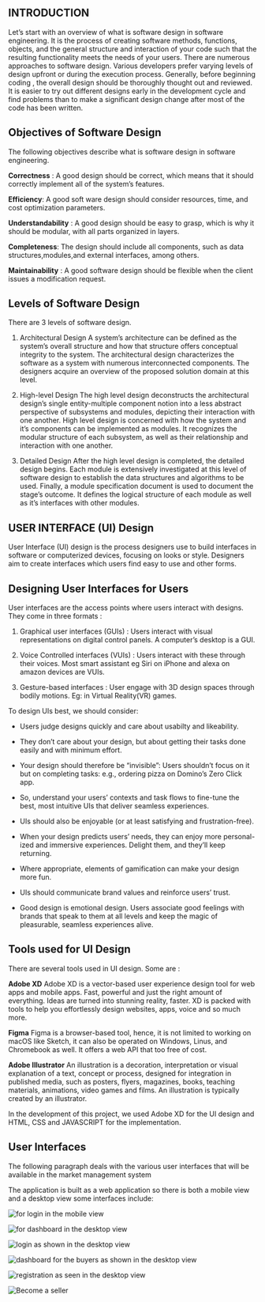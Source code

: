 INTRODUCTION
---

Let’s start with an overview of what is software design in software engineering. It is the process of creating software methods, functions, objects, and the general structure and interaction of your code such that the resulting functionality meets the needs of your users. There are numerous approaches to software design. Various developers prefer varying levels of design upfront or during the execution process. Generally, before beginning coding , the overall design should be thoroughly thought out and reviewed. It is easier to try out different designs early in the development cycle and find problems than to make a significant design change after most of the code has been written. 


Objectives of Software Design
---

The following objectives describe what is software design in software engineering.

**Correctness** : A good design should be correct, which means that it should correctly implement all of the system’s features.

**Efficiency**: A good soft ware design should consider resources, time, and cost optimization parameters.

**Understandability** : A good design should be easy to grasp, which is why it should be modular, with all parts organized in layers.

**Completeness**: The design should include all components, such as data structures,modules,and external interfaces, among others.

**Maintainability** : A good software design should be flexible when the client issues a modification request. 


Levels of Software Design
---

There are 3 levels of software design.

1.	Architectural Design
A system’s  architecture can be defined as the system’s overall structure and how that structure offers conceptual integrity to the system. The architectural design characterizes the software as a system with numerous interconnected components. The designers acquire an overview of the proposed solution domain at this level.

2.	High-level Design
The high level design deconstructs the architectural design’s single entity-multiple component notion into a less abstract perspective of subsystems and modules, depicting their interaction with one another. High level design is concerned with how the system and it’s components can be implemented as modules. It recognizes the modular structure of each subsystem, as well as their relationship and interaction with one another.

3.	Detailed Design 
After the high level design is completed, the detailed design begins. Each module is extensively investigated at this level of software design to establish the data structures and algorithms to be used. Finally, a module specification document is used to document the stage’s outcome. It defines the logical structure of each module as well as it’s interfaces with other modules. 



USER INTERFACE (UI) Design
---

User Interface (UI) design is the process designers use to build interfaces in software or computerized devices, focusing on looks or style. Designers aim to create interfaces which users find easy to use and other forms.

Designing User Interfaces for Users
---

User interfaces are the access points where users interact with designs. They come in three formats :

1.	Graphical user interfaces (GUIs) : Users interact with visual representations on digital control panels. A computer’s desktop is a GUI.
2.	Voice Controlled interfaces (VUIs) : Users interact with these through their voices. Most smart assistant eg Siri on iPhone and alexa on amazon devices are VUIs.

3.	Gesture-based interfaces : User engage with 3D design spaces through bodily motions. Eg: in Virtual Reality(VR) games.

To design UIs best, we should consider:

-	Users judge designs quickly and care about usabilty and likeability.
-	They don’t care about your design, but about getting their tasks done easily and with minimum effort.
-	Your design should therefore be “invisible”: Users shouldn’t focus on it but on completing tasks: e.g., ordering pizza on Domino’s Zero Click app.
-	So, understand your users’ contexts and task flows to fine-tune the best, most intuitive UIs that deliver seamless experiences.

-	UIs should also be enjoyable (or at least satisfying and frustration-free).
-	When your design predicts users’ needs, they can enjoy more personal-ized and immersive experiences. Delight them, and they’ll keep returning.
-	Where appropriate, elements of gamification can make your design more fun.
-	UIs should communicate brand values and reinforce users’ trust.
-	Good design is emotional design. Users associate good feelings with brands that speak to them at all levels and keep the magic of pleasurable, seamless experiences alive.


Tools used for UI Design
---
 
There are several tools used in UI design. Some are :


**Adobe XD**
Adobe XD is a vector-based user experience design tool for web apps and mobile apps. Fast, powerful and just the right amount of everything. Ideas are turned into stunning reality, faster. XD is packed with tools to help you effortlessly design websites, apps, voice and so much more.

**Figma**
Figma is a browser-based tool, hence, it is not limited to working on macOS like Sketch, it can also be operated on Windows, Linus, and Chromebook as well. It offers a web API that too free of cost.

**Adobe Illustrator**
An illustration is a decoration, interpretation or visual explanation of a text, concept or process, designed for integration in published media, such as posters, flyers, magazines, books, teaching materials, animations, video games and films. An illustration is typically created by an illustrator.

In the development of this project, we used Adobe XD for the UI design and HTML, CSS and JAVASCRIPT for the implementation.

User Interfaces
---

The following paragraph deals with the various user interfaces that will be available in the market management system

The application is built as a web application so there is both a mobile view and a desktop view 
some interfaces include:

![for login in the mobile view](img1.jpg)

![for dashboard in the desktop view](img2.jpg)

![login as shown in the desktop view](img3.jpg)

![dashboard for the buyers as shown in the desktop view](img4.jpg)

![registration as seen in the desktop view](img5.jpg)

![Become a seller](img6.jpg)

